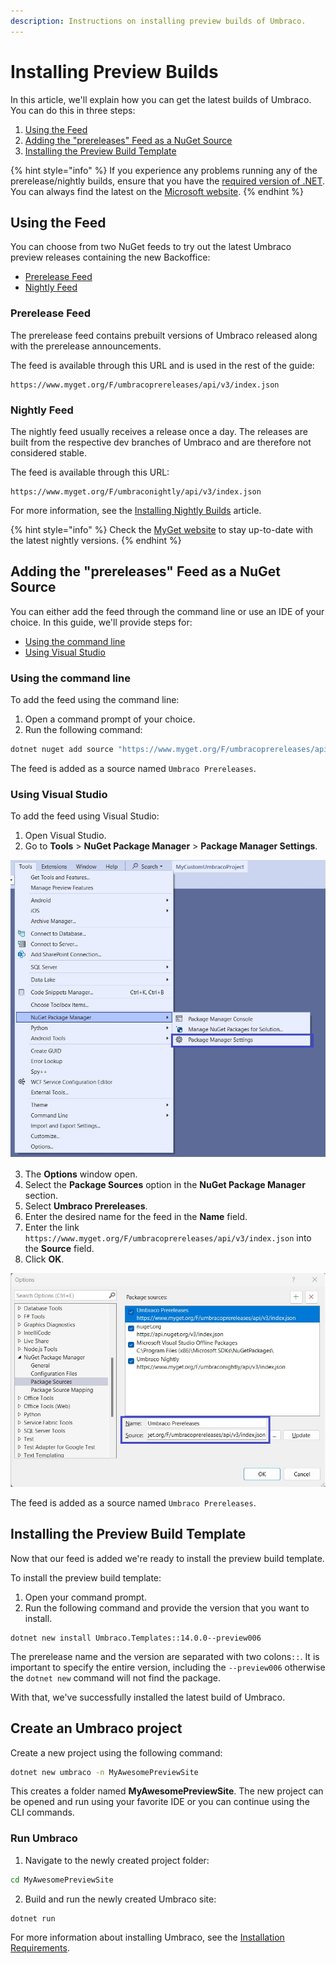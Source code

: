 ```yaml
---
description: Instructions on installing preview builds of Umbraco.
---
```


# Installing Preview Builds

In this article, we'll explain how you can get the latest builds of Umbraco. You can do this in three steps:

1. [Using the Feed](preview-builds.md#using-the-feed)
2. [Adding the "prereleases" Feed as a NuGet Source](preview-builds.md#adding-the-prereleases-feed-as-a-nuget-source)
3. [Installing the Preview Build Template](preview-builds.md#installing-the-preview-build-template)

{% hint style="info" %}
If you experience any problems running any of the prerelease/nightly builds, ensure that you have the [required version of .NET](../requirements.md#local-development). You can always find the latest on the [Microsoft website](https://dotnet.microsoft.com/en-us/).
{% endhint %}

## Using the Feed

You can choose from two NuGet feeds to try out the latest Umbraco preview releases containing the new Backoffice:

* [Prerelease Feed](preview-builds.md#prerelease-feed)
* [Nightly Feed](preview-builds.md#nightly-feed)

### Prerelease Feed

The prerelease feed contains prebuilt versions of Umbraco released along with the prerelease announcements.

The feed is available through this URL and is used in the rest of the guide:

```
https://www.myget.org/F/umbracoprereleases/api/v3/index.json
```

### Nightly Feed

The nightly feed usually receives a release once a day. The releases are built from the respective dev branches of Umbraco and are therefore not considered stable.

The feed is available through this URL:

```
https://www.myget.org/F/umbraconightly/api/v3/index.json
```

For more information, see the [Installing Nightly Builds](installing-nightly-builds.md) article.

{% hint style="info" %}
Check the [MyGet website](https://www.myget.org/feed/umbraconightly/package/nuget/Umbraco.Templates) to stay up-to-date with the latest nightly versions.
{% endhint %}

## Adding the "prereleases" Feed as a NuGet Source

You can either add the feed through the command line or use an IDE of your choice. In this guide, we'll provide steps for:

* [Using the command line](preview-builds.md#using-the-command-line)
* [Using Visual Studio](preview-builds.md#using-visual-studio)

### Using the command line

To add the feed using the command line:

1. Open a command prompt of your choice.
2. Run the following command:

```bash
dotnet nuget add source "https://www.myget.org/F/umbracoprereleases/api/v3/index.json" -n "Umbraco Prereleases"
```

The feed is added as a source named `Umbraco Prereleases`.

### Using Visual Studio

To add the feed using Visual Studio:

1. Open Visual Studio.
2. Go to **Tools** > **NuGet Package Manager** > **Package Manager Settings**.

![Package Manager Settings](<../../../.gitbook/assets/Package-Manager-Settings (1).jpg>)

3. The **Options** window open.
4. Select the **Package Sources** option in the **NuGet Package Manager** section.
5. Select **Umbraco Prereleases**.
6. Enter the desired name for the feed in the **Name** field.
7. Enter the link `https://www.myget.org/F/umbracoprereleases/api/v3/index.json` into the **Source** field.
8. Click **OK**.

![Register the prereleases feed](../../../.gitbook/assets/VS-Package-Sources.jpg)

The feed is added as a source named `Umbraco Prereleases`.

## Installing the Preview Build Template

Now that our feed is added we're ready to install the preview build template.

To install the preview build template:

1. Open your command prompt.
2. Run the following command and provide the version that you want to install.

```
dotnet new install Umbraco.Templates::14.0.0--preview006
```

The prerelease name and the version are separated with two colons`::`. It is important to specify the entire version, including the `--preview006` otherwise the `dotnet new` command will not find the package.

With that, we've successfully installed the latest build of Umbraco.

## Create an Umbraco project

Create a new project using the following command:

```bash
dotnet new umbraco -n MyAwesomePreviewSite
```

This creates a folder named **MyAwesomePreviewSite**. The new project can be opened and run using your favorite IDE or you can continue using the CLI commands.

### Run Umbraco

1. Navigate to the newly created project folder:

```bash
cd MyAwesomePreviewSite
```

2. Build and run the newly created Umbraco site:

```bash
dotnet run
```

For more information about installing Umbraco, see the [Installation Requirements](../requirements.md).
